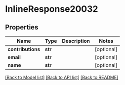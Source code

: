 # InlineResponse20032

## Properties
Name | Type | Description | Notes
------------ | ------------- | ------------- | -------------
**contributions** | **str** |  | [optional] 
**email** | **str** |  | [optional] 
**name** | **str** |  | [optional] 

[[Back to Model list]](../README.md#documentation-for-models) [[Back to API list]](../README.md#documentation-for-api-endpoints) [[Back to README]](../README.md)

